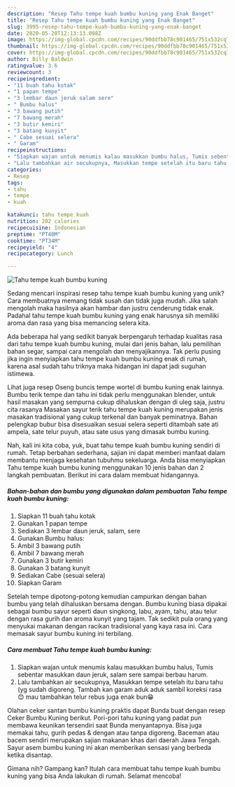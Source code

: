 ```yaml
---
description: "Resep Tahu tempe kuah bumbu kuning yang Enak Banget"
title: "Resep Tahu tempe kuah bumbu kuning yang Enak Banget"
slug: 3995-resep-tahu-tempe-kuah-bumbu-kuning-yang-enak-banget
date: 2020-05-20T12:13:13.098Z
image: https://img-global.cpcdn.com/recipes/90ddfbb78c901465/751x532cq70/tahu-tempe-kuah-bumbu-kuning-foto-resep-utama.jpg
thumbnail: https://img-global.cpcdn.com/recipes/90ddfbb78c901465/751x532cq70/tahu-tempe-kuah-bumbu-kuning-foto-resep-utama.jpg
cover: https://img-global.cpcdn.com/recipes/90ddfbb78c901465/751x532cq70/tahu-tempe-kuah-bumbu-kuning-foto-resep-utama.jpg
author: Billy Baldwin
ratingvalue: 3.6
reviewcount: 3
recipeingredient:
- "11 buah tahu kotak"
- "1 papan tempe"
- "3 lembar daun jeruk salam sere"
- " Bumbu halus"
- "3 bawang putih"
- "7 bawang merah"
- "3 butir kemiri"
- "3 batang kunyit"
- " Cabe sesuai selera"
- " Garam"
recipeinstructions:
- "Siapkan wajan untuk menumis kalau masukkan bumbu halus, Tumis sebentar masukkan daun jeruk, salam sere sampai berbau harum."
- "Lalu tambahkan air secukupnya, Masukkan tempe setelah itu baru tahu (yg sudah digoreng. Tambah kan garam aduk aduk sambil koreksi rasa😊 mau tambahkan telur rebus juga enak bun😁"
categories:
- Resep
tags:
- tahu
- tempe
- kuah

katakunci: tahu tempe kuah 
nutrition: 202 calories
recipecuisine: Indonesian
preptime: "PT40M"
cooktime: "PT34M"
recipeyield: "4"
recipecategory: Lunch

---
```



![Tahu tempe kuah bumbu kuning](https://img-global.cpcdn.com/recipes/90ddfbb78c901465/751x532cq70/tahu-tempe-kuah-bumbu-kuning-foto-resep-utama.jpg)

Sedang mencari inspirasi resep tahu tempe kuah bumbu kuning yang unik? Cara membuatnya memang tidak susah dan tidak juga mudah. Jika salah mengolah maka hasilnya akan hambar dan justru cenderung tidak enak. Padahal tahu tempe kuah bumbu kuning yang enak harusnya sih memiliki aroma dan rasa yang bisa memancing selera kita.

Ada beberapa hal yang sedikit banyak berpengaruh terhadap kualitas rasa dari tahu tempe kuah bumbu kuning, mulai dari jenis bahan, lalu pemilihan bahan segar, sampai cara mengolah dan menyajikannya. Tak perlu pusing jika ingin menyiapkan tahu tempe kuah bumbu kuning enak di rumah, karena asal sudah tahu triknya maka hidangan ini dapat jadi suguhan istimewa.

Lihat juga resep Oseng buncis tempe wortel di bumbu kuning enak lainnya. Bumbu terik tempe dan tahu ini tidak perlu menggunakan blender, untuk hasil masakan yang sempurna cukup dihaluskan dengan di uleg saja, justru cita rasanya Masakan sayur terik tahu tempe kuah kuning merupakan jenis masakan tradisional yang cukup terkenal dan banyak peminatnya. Bahan pelengkap bubur bisa disesuaikan sesuai selera seperti ditambah sate ati ampela, sate telur puyuh, atau sate usus yang dimasak bumbu kuning.


Nah, kali ini kita coba, yuk, buat tahu tempe kuah bumbu kuning sendiri di rumah. Tetap berbahan sederhana, sajian ini dapat memberi manfaat dalam membantu menjaga kesehatan tubuhmu sekeluarga. Anda bisa menyiapkan Tahu tempe kuah bumbu kuning menggunakan 10 jenis bahan dan 2 langkah pembuatan. Berikut ini cara dalam membuat hidangannya.

<!--inarticleads1-->

##### Bahan-bahan dan bumbu yang digunakan dalam pembuatan Tahu tempe kuah bumbu kuning:

1. Siapkan 11 buah tahu kotak
1. Gunakan 1 papan tempe
1. Sediakan 3 lembar daun jeruk, salam, sere
1. Gunakan  Bumbu halus:
1. Ambil 3 bawang putih
1. Ambil 7 bawang merah
1. Gunakan 3 butir kemiri
1. Gunakan 3 batang kunyit
1. Sediakan  Cabe (sesuai selera)
1. Siapkan  Garam


Setelah tempe dipotong-potong kemudian campurkan dengan bahan bumbu yang telah dihaluskan bersama dengan. Bumbu kuning biasa dipakai sebagai bumbu sayur seperti daun singkong, labu, ayam, tahu, atau telur dengan rasa gurih dan aroma kunyit yang tajam. Tak sedikit pula orang yang menyukai makanan dengan racikan tradisional yang kaya rasa ini. Cara memasak sayur bumbu kuning ini terbilang. 

<!--inarticleads2-->

##### Cara membuat Tahu tempe kuah bumbu kuning:

1. Siapkan wajan untuk menumis kalau masukkan bumbu halus, Tumis sebentar masukkan daun jeruk, salam sere sampai berbau harum.
1. Lalu tambahkan air secukupnya, Masukkan tempe setelah itu baru tahu (yg sudah digoreng. Tambah kan garam aduk aduk sambil koreksi rasa😊 mau tambahkan telur rebus juga enak bun😁


Olahan ceker santan bumbu kuning praktis dapat Bunda buat dengan resep Ceker Bumbu Kuning berikut. Pori-pori tahu kuning yang padat pun membawa keunikan tersendiri saat Bunda menyantapnya. Bisa juga memakai tahu, gurih pedas &amp; dengan atau tanpa digoreng. Baceman atau bacem sendiri merupakan sajian makanan khas dari daerah Jawa Tengah. Sayur asem bumbu kuning ini akan memberikan sensasi yang berbeda ketika disantap. 

Gimana nih? Gampang kan? Itulah cara membuat tahu tempe kuah bumbu kuning yang bisa Anda lakukan di rumah. Selamat mencoba!
